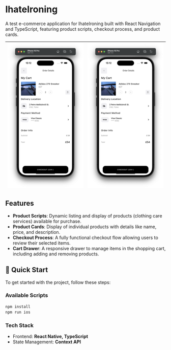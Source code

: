 # IhateIroning

A test e-commerce application for IhateIroning built with React Navigation and TypeScript, featuring product scripts, checkout process, and product cards.

|![](https://github.com/ainkhm/ihateironing/blob/main/.github/cover_1.png?raw=true)|![](https://github.com/ainkhm/ihateironing/blob/main/.github/cover_1.png?raw=true)|
|:-:|:-:|

## Features
- **Product Scripts**: Dynamic listing and display of products (clothing care services) available for purchase.
- **Product Cards**: Display of individual products with details like name, price, and description.
- **Checkout Process**: A fully functional checkout flow allowing users to review their selected items.
- **Cart Drawer**: A responsive drawer to manage items in the shopping cart, including adding and removing products.

## 🚀 Quick Start
To get started with the project, follow these steps:


### Available Scripts
```sh
npm install
npm run ios
```

### Tech Stack
- Frontend: **React Native, TypeScript**
- State Management: **Context API**
